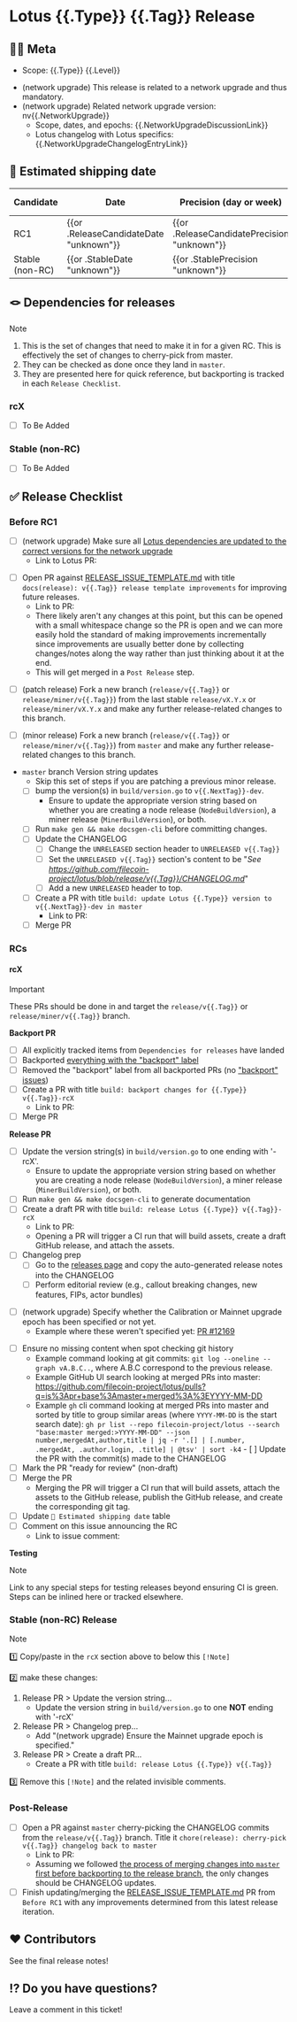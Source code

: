 # Lotus {{.Type}} {{.Tag}} Release

[//]: # (Below are non-visible steps intended for the issue creator)
[//]: # (❗️ Complete the steps below as part of creating a release issue and mark them complete with an X or ✅ when done.)
[//]: # ([ ] Start an issue with title "[WIP] Lotus {{.Type}} v{{.Tag}} Release" and adjust the title for whether it's a Node or Miner release.)
[//]: # ([ ] Copy in the content of https://github.com/filecoin-project/lotus/blob/master/documentation/misc/RELEASE_ISSUE_TEMPLATE.md)
[//]: # ([ ] Find/Replace "{{.NextTag}}" with the actual values e.g., v1.30.1)
[//]: # ([ ] Find/Replace "{{.Tag}}" with the actual values)
[//]: # ([ ] If this isn't a release tied to a network upgrade, remove all items conditional on ne .NetworkUpgrade "")
[//]: # ([ ] If this is a patch release, remove all items conditional on ne .Level "patch")
[//]: # ([ ] If this is a minor release, remove all items conditional on ne .Level "minor")
[//]: # ([ ] Copy/paste the "Release Checklist > rcX" section to "Release Checklist > Stable \(non-RC\) Release" and apply the "diff" called out there.)
[//]: # ([ ] Find/Replace "rcX" with "rc1")
[//]: # ([ ] Adjust the "Meta" section values)
[//]: # ([ ] Apply the `tpm` label to the issue)
[//]: # ([ ] Create the issue)
[//]: # ([ ] Pin the issue on GitHub)

## 😶‍🌫 Meta
* Scope: {{.Type}} {{.Level}}
<!--{{if ne .NetworkUpgrade ""}}-->
* (network upgrade) This release is related to a network upgrade and thus mandatory.
* (network upgrade) Related network upgrade version: nv{{.NetworkUpgrade}}
   * Scope, dates, and epochs: {{.NetworkUpgradeDiscussionLink}}
   * Lotus changelog with Lotus specifics: {{.NetworkUpgradeChangelogEntryLink}}
<!--{{end}}-->

## 🚢 Estimated shipping date

[//]: # (If/when we know an exact date, remove the "week of".)
[//]: # (If a date week is an estimate, annotate with "estimate".)

| Candidate | Date | Precision (day or week) | Confidence(estimated or confirmed) | Release URL |
|-----------|------|-------------------------|------------------------------------|-------------|
| RC1 | {{or .ReleaseCandidateDate "unknown"}} | {{or .ReleaseCandidatePrecision "unknown"}} | {{or .ReleaseCandidateConfidence "unknown"}} | |
| Stable (non-RC) | {{or .StableDate "unknown"}} | {{or .StablePrecision "unknown"}} | {{or .StableConfidence "unknown"}} | |

## 🪢 Dependencies for releases
> [!NOTE]
> 1. This is the set of changes that need to make it in for a given RC.  This is effectively the set of changes to cherry-pick from master.
> 2. They can be checked as done once they land in `master`.
> 3. They are presented here for quick reference, but backporting is tracked in each `Release Checklist`.

[//]: # (Copy/paste this for each RC, and increment "X")
### rcX
- [ ] To Be Added

### Stable (non-RC)
- [ ] To Be Added

## ✅ Release Checklist

### Before RC1
<!--{{if ne .NetworkUpgrade ""}}-->
- [ ] (network upgrade) Make sure all [Lotus dependencies are updated to the correct versions for the network upgrade](https://github.com/filecoin-project/lotus/blob/master/documentation/misc/Update_Dependencies_Lotus.md)
   - Link to Lotus PR:
<!--{{end}}-->
- [ ] Open PR against [RELEASE_ISSUE_TEMPLATE.md](https://github.com/filecoin-project/lotus/blob/master/documentation/misc/RELEASE_ISSUE_TEMPLATE.md) with title `docs(release): v{{.Tag}} release template improvements` for improving future releases.
   - Link to PR:
   - There likely aren't any changes at this point, but this can be opened with a small whitespace change so the PR is open and we can more easily hold the standard of making improvements incrementally since improvements are usually better done by collecting changes/notes along the way rather than just thinking about it at the end.
   - This will get merged in a `Post Release` step.
<!--{{if eq .Level "patch"}})-->
- [ ] (patch release) Fork a new branch (`release/v{{.Tag}}` or `release/miner/v{{.Tag}}`) from the last stable `release/vX.Y.x` or `release/miner/vX.Y.x` and make any further release-related changes to this branch.
<!--{{end}}-->
<!--{{if eq .Level "minor"}}-->
- [ ] (minor release) Fork a new branch (`release/v{{.Tag}}` or `release/miner/v{{.Tag}}`) from `master` and make any further release-related changes to this branch.
<!--{{end}}-->
- `master` branch Version string updates
   - Skip this set of steps if you are patching a previous minor release.
   - [ ] bump the version(s) in `build/version.go` to `v{{.NextTag}}-dev`.
      - Ensure to update the appropriate version string based on whether you are creating a node release (`NodeBuildVersion`), a miner release (`MinerBuildVersion`), or both.
   - [ ] Run `make gen && make docsgen-cli` before committing changes.
   - [ ] Update the CHANGELOG
     - [ ] Change the `UNRELEASED` section header to `UNRELEASED v{{.Tag}}`
     - [ ] Set the `UNRELEASED v{{.Tag}}` section's content to be "_See https://github.com/filecoin-project/lotus/blob/release/v{{.Tag}}/CHANGELOG.md_"
     - [ ] Add a new `UNRELEASED` header to top.
   - [ ] Create a PR with title `build: update Lotus {{.Type}} version to v{{.NextTag}}-dev in master`
     - Link to PR:
   - [ ] Merge PR

### RCs

[//]: # (Copy/paste this whole "rcX" section for each additional RC, and increment "X")
#### rcX
> [!IMPORTANT]
> These PRs should be done in and target the `release/v{{.Tag}}` or `release/miner/v{{.Tag}}` branch.

**Backport PR**

[//]: # (For RC1 there likely isn't any backporting to do and thus no PR which reduces the steps.)
[//]: # (We do need all these steps for RC2 onwards though.)
[//]: # (If steps are removed for the RC1 checklist, they need to be preserved for future RCs/stable.)
[//]: # (For RC1 we still need to make sure the tracked items land though.)
- [ ] All explicitly tracked items from `Dependencies for releases` have landed
- [ ] Backported [everything with the "backport" label](https://github.com/filecoin-project/lotus/issues?q=label%3Arelease%2Fbackport+)
- [ ] Removed the "backport" label from all backported PRs (no ["backport" issues](https://github.com/filecoin-project/lotus/issues?q=label%3Arelease%2Fbackport+))
- [ ] Create a PR with title `build: backport changes for {{.Type}} v{{.Tag}}-rcX`
   - Link to PR:
- [ ] Merge PR

**Release PR**

- [ ] Update the version string(s) in `build/version.go` to one ending with '-rcX'.
    - Ensure to update the appropriate version string based on whether you are creating a node release (`NodeBuildVersion`), a miner release (`MinerBuildVersion`), or both.
- [ ] Run `make gen && make docsgen-cli` to generate documentation
- [ ] Create a draft PR with title `build: release Lotus {{.Type}} v{{.Tag}}-rcX`
   - Link to PR:
   - Opening a PR will trigger a CI run that will build assets, create a draft GitHub release, and attach the assets.
- [ ] Changelog prep
   - [ ] Go to the [releases page](https://github.com/filecoin-project/lotus/releases) and copy the auto-generated release notes into the CHANGELOG
   - [ ] Perform editorial review (e.g., callout breaking changes, new features, FIPs, actor bundles)
<!--{{if ne .NetworkUpgrade ""}}-->
   - [ ] (network upgrade) Specify whether the Calibration or Mainnet upgrade epoch has been specified or not yet.
      - Example where these weren't specified yet: [PR #12169](https://github.com/filecoin-project/lotus/pull/12169)
<!--{{end}}-->
   - [ ] Ensure no missing content when spot checking git history
      - Example command looking at git commits: `git log --oneline --graph vA.B.C..`, where A.B.C correspond to the previous release.
      - Example GitHub UI search looking at merged PRs into master: https://github.com/filecoin-project/lotus/pulls?q=is%3Apr+base%3Amaster+merged%3A%3EYYYY-MM-DD
      - Example `gh` cli command looking at merged PRs into master and sorted by title to group similar areas (where `YYYY-MM-DD` is the start search date): `gh pr list --repo filecoin-project/lotus --search "base:master merged:>YYYY-MM-DD" --json number,mergedAt,author,title | jq -r '.[] | [.number, .mergedAt, .author.login, .title] | @tsv' | sort -k4`
    - [ ] Update the PR with the commit(s) made to the CHANGELOG
- [ ] Mark the PR "ready for review" (non-draft)
- [ ] Merge the PR
   - Merging the PR will trigger a CI run that will build assets, attach the assets to the GitHub release, publish the GitHub release, and create the corresponding git tag.
 - [ ] Update `🚢 Estimated shipping date` table
 - [ ] Comment on this issue announcing the RC
    - Link to issue comment:

**Testing**
> [!NOTE]
> Link to any special steps for testing releases beyond ensuring CI is green.  Steps can be inlined here or tracked elsewhere.

### Stable (non-RC) Release

[//]: # (This "NOTE" below with the "diff" to apply to the "rcX copy/pasted content" is here to avoid the duplication in the template itself.)
[//]: # (This is done as a visible NOTE rather than a comment to make sure it's clear what needs to be added to this section.)
[//]: # (These comments ^^^ can be removed once the NOTE steps below are completed.)
> [!NOTE]
> 1️⃣ Copy/paste in the `rcX` section above to below this `[!Note]`
>
> 2️⃣ make these changes:
> 1. Release PR > Update the version string...
>    * Update the version string in `build/version.go` to one **NOT** ending with '-rcX'
> 2. Release PR > Changelog prep...
>    * Add "(network upgrade) Ensure the Mainnet upgrade epoch is specified."
> 3. Release PR > Create a draft PR...
>    * Create a PR with title `build: release Lotus {{.Type}} v{{.Tag}}`
>
> 3️⃣ Remove this `[!Note]` and the related invisible comments.

### Post-Release

- [ ] Open a PR against `master` cherry-picking the CHANGELOG commits from the `release/v{{.Tag}}` branch. Title it `chore(release): cherry-pick v{{.Tag}} changelog back to master`
   - Link to PR:
   - Assuming we followed [the process of merging changes into `master` first before backporting to the release branch](https://github.com/filecoin-project/lotus/blob/master/LOTUS_RELEASE_FLOW.md#branch-and-tag-strategy), the only changes should be CHANGELOG updates.
- [ ] Finish updating/merging the [RELEASE_ISSUE_TEMPLATE.md](https://github.com/filecoin-project/lotus/blob/master/documentation/misc/RELEASE_ISSUE_TEMPLATE.md) PR from `Before RC1` with any improvements determined from this latest release iteration.

## ❤️ Contributors

See the final release notes!

## ⁉️ Do you have questions?

Leave a comment in this ticket!
